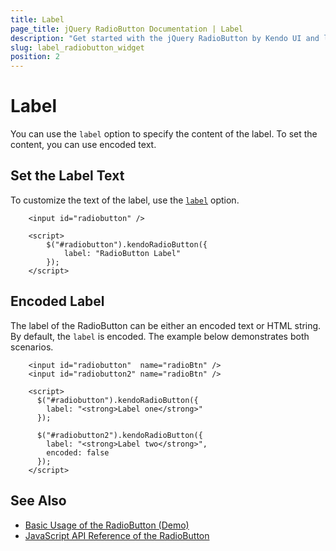 ```yaml
---
title: Label
page_title: jQuery RadioButton Documentation | Label
description: "Get started with the jQuery RadioButton by Kendo UI and learn how to configure the label of the widget."
slug: label_radiobutton_widget
position: 2
---
```


# Label

You can use the `label` option to specify the content of the label. To set the content, you can use encoded text.


## Set the Label Text

To customize the text of the label, use the [`label`](/api/javascript/ui/radiobutton/configuration/label) option.

```dojo
    <input id="radiobutton" />

    <script>
        $("#radiobutton").kendoRadioButton({
            label: "RadioButton Label"
        });
    </script>
```

## Encoded Label

The label of the RadioButton can be either an encoded text or HTML string. By default, the `label` is encoded.
The example below demonstrates both scenarios.

```dojo
    <input id="radiobutton"  name="radioBtn" />
    <input id="radiobutton2" name="radioBtn" />

    <script>
      $("#radiobutton").kendoRadioButton({
        label: "<strong>Label one</strong>"
      });
      
      $("#radiobutton2").kendoRadioButton({
        label: "<strong>Label two</strong>",
        encoded: false
      });
    </script>
```

## See Also

* [Basic Usage of the RadioButton (Demo)](https://demos.telerik.com/kendo-ui/radiobutton/index)
* [JavaScript API Reference of the RadioButton](/api/javascript/ui/radiobutton)
